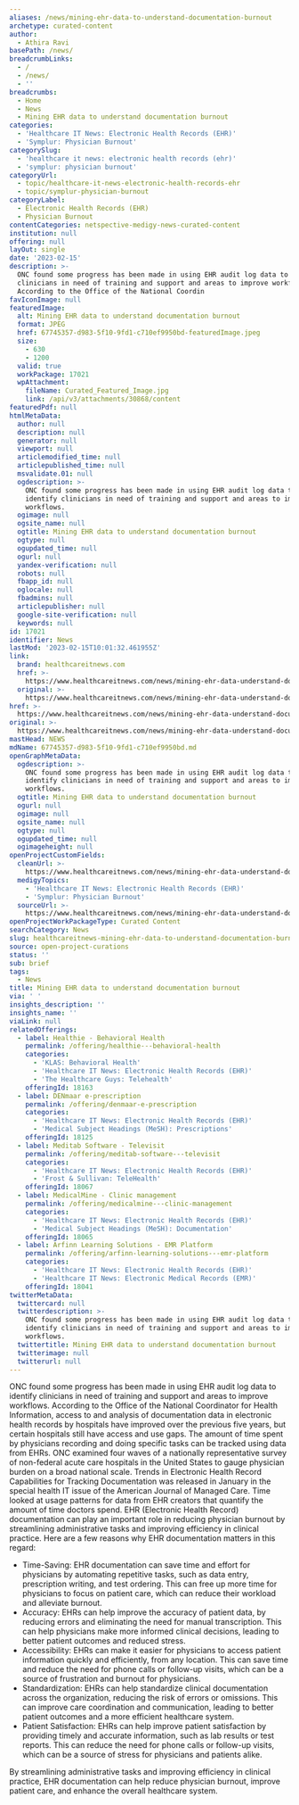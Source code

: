 ```yaml
---
aliases: /news/mining-ehr-data-to-understand-documentation-burnout
archetype: curated-content
author:
  - Athira Ravi
basePath: /news/
breadcrumbLinks:
  - /
  - /news/
  - ''
breadcrumbs:
  - Home
  - News
  - Mining EHR data to understand documentation burnout
categories:
  - 'Healthcare IT News: Electronic Health Records (EHR)'
  - 'Symplur: Physician Burnout'
categorySlug:
  - 'healthcare it news: electronic health records (ehr)'
  - 'symplur: physician burnout'
categoryUrl:
  - topic/healthcare-it-news-electronic-health-records-ehr
  - topic/symplur-physician-burnout
categoryLabel:
  - Electronic Health Records (EHR)
  - Physician Burnout
contentCategories: netspective-medigy-news-curated-content
institution: null
offering: null
layOut: single
date: '2023-02-15'
description: >-
  ONC found some progress has been made in using EHR audit log data to identify
  clinicians in need of training and support and areas to improve workflows.
  According to the Office of the National Coordin
favIconImage: null
featuredImage:
  alt: Mining EHR data to understand documentation burnout
  format: JPEG
  href: 67745357-d983-5f10-9fd1-c710ef9950bd-featuredImage.jpeg
  size:
    - 630
    - 1200
  valid: true
  workPackage: 17021
  wpAttachment:
    fileName: Curated_Featured_Image.jpg
    link: /api/v3/attachments/30868/content
featuredPdf: null
htmlMetaData:
  author: null
  description: null
  generator: null
  viewport: null
  articlemodified_time: null
  articlepublished_time: null
  msvalidate.01: null
  ogdescription: >-
    ONC found some progress has been made in using EHR audit log data to
    identify clinicians in need of training and support and areas to improve
    workflows.
  ogimage: null
  ogsite_name: null
  ogtitle: Mining EHR data to understand documentation burnout
  ogtype: null
  ogupdated_time: null
  ogurl: null
  yandex-verification: null
  robots: null
  fbapp_id: null
  oglocale: null
  fbadmins: null
  articlepublisher: null
  google-site-verification: null
  keywords: null
id: 17021
identifier: News
lastMod: '2023-02-15T10:01:32.461955Z'
link:
  brand: healthcareitnews.com
  href: >-
    https://www.healthcareitnews.com/news/mining-ehr-data-understand-documentation-burnout
  original: >-
    https://www.healthcareitnews.com/news/mining-ehr-data-understand-documentation-burnout
href: >-
  https://www.healthcareitnews.com/news/mining-ehr-data-understand-documentation-burnout
original: >-
  https://www.healthcareitnews.com/news/mining-ehr-data-understand-documentation-burnout
mastHead: NEWS
mdName: 67745357-d983-5f10-9fd1-c710ef9950bd.md
openGraphMetaData:
  ogdescription: >-
    ONC found some progress has been made in using EHR audit log data to
    identify clinicians in need of training and support and areas to improve
    workflows.
  ogtitle: Mining EHR data to understand documentation burnout
  ogurl: null
  ogimage: null
  ogsite_name: null
  ogtype: null
  ogupdated_time: null
  ogimageheight: null
openProjectCustomFields:
  cleanUrl: >-
    https://www.healthcareitnews.com/news/mining-ehr-data-understand-documentation-burnout
  medigyTopics:
    - 'Healthcare IT News: Electronic Health Records (EHR)'
    - 'Symplur: Physician Burnout'
  sourceUrl: >-
    https://www.healthcareitnews.com/news/mining-ehr-data-understand-documentation-burnout
openProjectWorkPackageType: Curated Content
searchCategory: News
slug: healthcareitnews-mining-ehr-data-to-understand-documentation-burnout
source: open-project-curations
status: ''
sub: brief
tags:
  - News
title: Mining EHR data to understand documentation burnout
via: ' '
insights_description: ''
insights_name: ''
viaLink: null
relatedOfferings:
  - label: Healthie - Behavioral Health
    permalink: /offering/healthie---behavioral-health
    categories:
      - 'KLAS: Behavioral Health'
      - 'Healthcare IT News: Electronic Health Records (EHR)'
      - 'The Healthcare Guys: Telehealth'
    offeringId: 18163
  - label: DENmaar e-prescription
    permalink: /offering/denmaar-e-prescription
    categories:
      - 'Healthcare IT News: Electronic Health Records (EHR)'
      - 'Medical Subject Headings (MeSH): Prescriptions'
    offeringId: 18125
  - label: Meditab Software - Televisit
    permalink: /offering/meditab-software---televisit
    categories:
      - 'Healthcare IT News: Electronic Health Records (EHR)'
      - 'Frost & Sullivan: TeleHealth'
    offeringId: 18067
  - label: MedicalMine - Clinic management
    permalink: /offering/medicalmine---clinic-management
    categories:
      - 'Healthcare IT News: Electronic Health Records (EHR)'
      - 'Medical Subject Headings (MeSH): Documentation'
    offeringId: 18065
  - label: Arfinn Learning Solutions - EMR Platform
    permalink: /offering/arfinn-learning-solutions---emr-platform
    categories:
      - 'Healthcare IT News: Electronic Health Records (EHR)'
      - 'Healthcare IT News: Electronic Medical Records (EMR)'
    offeringId: 18041
twitterMetaData:
  twittercard: null
  twitterdescription: >-
    ONC found some progress has been made in using EHR audit log data to
    identify clinicians in need of training and support and areas to improve
    workflows.
  twittertitle: Mining EHR data to understand documentation burnout
  twitterimage: null
  twitterurl: null
---
```

<p>ONC found some progress has been made in using EHR audit log data to identify clinicians in need of training and support and areas to improve workflows. According to the Office of the National Coordinator for Health Information, access to and analysis of documentation data in electronic health records by hospitals have improved over the previous five years, but certain hospitals still have access and use gaps. The amount of time spent by physicians recording and doing specific tasks can be tracked using data from EHRs. ONC examined four waves of a nationally representative survey of non-federal acute care hospitals in the United States to gauge physician burden on a broad national scale. Trends in Electronic Health Record Capabilities for Tracking Documentation was released in January in the special health IT issue of the American Journal of Managed Care. Time looked at usage patterns for data from EHR creators that quantify the amount of time doctors spend. EHR (Electronic Health Record) documentation can play an important role in reducing physician burnout by streamlining administrative tasks and improving efficiency in clinical practice. Here are a few reasons why EHR documentation matters in this regard:</p><ul><li>Time-Saving: EHR documentation can save time and effort for physicians by automating repetitive tasks, such as data entry, prescription writing, and test ordering. This can free up more time for physicians to focus on patient care, which can reduce their workload and alleviate burnout.</li><li>Accuracy: EHRs can help improve the accuracy of patient data, by reducing errors and eliminating the need for manual transcription. This can help physicians make more informed clinical decisions, leading to better patient outcomes and reduced stress.</li><li>Accessibility: EHRs can make it easier for physicians to access patient information quickly and efficiently, from any location. This can save time and reduce the need for phone calls or follow-up visits, which can be a source of frustration and burnout for physicians.</li><li>Standardization: EHRs can help standardize clinical documentation across the organization, reducing the risk of errors or omissions. This can improve care coordination and communication, leading to better patient outcomes and a more efficient healthcare system.</li><li>Patient Satisfaction: EHRs can help improve patient satisfaction by providing timely and accurate information, such as lab results or test reports. This can reduce the need for phone calls or follow-up visits, which can be a source of stress for physicians and patients alike.</li></ul><p>By streamlining administrative tasks and improving efficiency in clinical practice, EHR documentation can help reduce physician burnout, improve patient care, and enhance the overall healthcare system.</p>